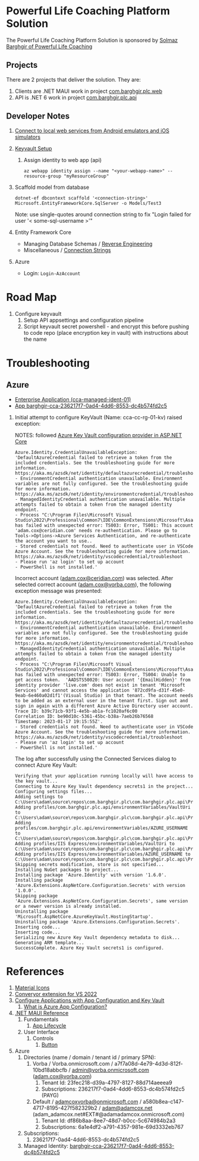 ﻿# Powerful Life Coaching Platform Solution

The Powerful Life Coaching Platform Solution is sponsored by [Solmaz Barghgir of Powerful Life Coaching](http://barghgir.com/)

## Projects

There are 2 projects that deliver the solution. They are:

1. Clients are .NET MAUI work in project [com.barghgir.plc.web](https://github.com/abcox/com.barghgir.plc/tree/master/com.barghgir.plc.web)
2. API is .NET 6 work in project [com.barghgir.plc.api](https://github.com/abcox/com.barghgir.plc/tree/master/com.barghgir.plc.api)

## Developer Notes

1. [Connect to local web services from Android emulators and iOS simulators](https://learn.microsoft.com/en-us/dotnet/maui/data-cloud/local-web-services?view=net-maui-7.0)
2. [Keyvault Setup](https://learn.microsoft.com/en-us/azure/key-vault/general/tutorial-net-create-vault-azure-web-app)
    1. Assign identity to web app (api)
        ```
        az webapp identity assign --name "<your-webapp-name>" --resource-group "myResourceGroup"
        ```
3. Scaffold model from database
    ```
    dotnet-ef dbcontext scaffold '<connection-string>' Microsoft.EntityFrameworkCore.SqlServer -o Models/Test3
    ```
    Note: use single-quotes around connection string to fix "Login failed for user '< some-sql-username >'"

4. Entity Framework Core
    - Managing Database Schemas / [Reverse Engineering](https://learn.microsoft.com/en-us/ef/core/managing-schemas/scaffolding/?tabs=dotnet-core-cli)
    - Miscellaneous / [Connection Strings](https://learn.microsoft.com/en-us/ef/core/miscellaneous/connection-strings)

5. Azure
    - Login:  `Login-AzAccount`

# Road Map

1. Configure keyvault
    1. Setup API appsettings and configuration pipeline
    2. Script keyvault secret powershell - and encrypt this before pushing to code repo (place encryption key in vault) with instructions about the name

# Troubleshooting

## Azure

- [Enterprise Application (cca-managed-ident-01)](https://portal.azure.com/?feature.msaljs=false#view/Microsoft_AAD_IAM/ManagedAppMenuBlade/~/Overview/objectId/98330525-9c64-4fd9-a47d-48b2de7618c8/appId/031f1b49-6dca-4132-8539-90b8fb54e149)
- [App barghgir-cca-236217f7-0ad4-4dd6-8553-dc4b574fd2c5](https://portal.azure.com/?feature.msaljs=false#view/Microsoft_AAD_RegisteredApps/ApplicationMenuBlade/~/Credentials/appId/dd1f0fb0-ef23-4188-8fdb-758a763028e4/isMSAApp~/false)

1. Initial attempt to configure KeyVault (Name: cca-cc-rg-01-kv) raised exception:
   
   NOTES: followed [Azure Key Vault configuration provider in ASP.NET Core](https://learn.microsoft.com/en-us/aspnet/core/security/key-vault-configuration?view=aspnetcore-7.0)
    ```
    Azure.Identity.CredentialUnavailableException: 'DefaultAzureCredential failed to retrieve a token from the included credentials. See the troubleshooting guide for more information. https://aka.ms/azsdk/net/identity/defaultazurecredential/troubleshoot
    - EnvironmentCredential authentication unavailable. Environment variables are not fully configured. See the troubleshooting guide for more information. https://aka.ms/azsdk/net/identity/environmentcredential/troubleshoot
    - ManagedIdentityCredential authentication unavailable. Multiple attempts failed to obtain a token from the managed identity endpoint.
    - Process "C:\Program Files\Microsoft Visual Studio\2022\Professional\Common7\IDE\CommonExtensions\Microsoft\Asal\TokenService\Microsoft.Asal.TokenService.exe" has failed with unexpected error: TS003: Error, TS001: This account 'adam.cox@ceridian.com' needs re-authentication. Please go to Tools->Options->Azure Services Authentication, and re-authenticate the account you want to use..
    - Stored credentials not found. Need to authenticate user in VSCode Azure Account. See the troubleshooting guide for more information. https://aka.ms/azsdk/net/identity/vscodecredential/troubleshoot
    - Please run 'az login' to set up account
    - PowerShell is not installed.'
    ```
    Incorrect account (adam.cox@ceridian.com) was selected. After selected correct account (adam.cox@vorba.com), the following exception message was presented:

    ```
    Azure.Identity.CredentialUnavailableException: 'DefaultAzureCredential failed to retrieve a token from the included credentials. See the troubleshooting guide for more information. https://aka.ms/azsdk/net/identity/defaultazurecredential/troubleshoot
    - EnvironmentCredential authentication unavailable. Environment variables are not fully configured. See the troubleshooting guide for more information. https://aka.ms/azsdk/net/identity/environmentcredential/troubleshoot
    - ManagedIdentityCredential authentication unavailable. Multiple attempts failed to obtain a token from the managed identity endpoint.
    - Process "C:\Program Files\Microsoft Visual Studio\2022\Professional\Common7\IDE\CommonExtensions\Microsoft\Asal\TokenService\Microsoft.Asal.TokenService.exe" has failed with unexpected error: TS003: Error, TS004: Unable to get access token.  'AADSTS50020: User account '{EmailHidden}' from identity provider 'live.com' does not exist in tenant 'Microsoft Services' and cannot access the application '872cd9fa-d31f-45e0-9eab-6e460a02d1f1'(Visual Studio) in that tenant. The account needs to be added as an external user in the tenant first. Sign out and sign in again with a different Azure Active Directory user account.
    Trace ID: b39c71cb-93f1-4e5b-ab1a-fc1020af6c00
    Correlation ID: be90d10c-5361-45bc-b38a-7aeb26b76568
    Timestamp: 2023-01-17 19:15:55Z'.
    - Stored credentials not found. Need to authenticate user in VSCode Azure Account. See the troubleshooting guide for more information. https://aka.ms/azsdk/net/identity/vscodecredential/troubleshoot
    - Please run 'az login' to set up account
    - PowerShell is not installed.'
    ```
    The log after successfully using the Connected Services dialog to connect Azure Key Vault:
    ```
    Verifying that your application running locally will have access to the key vault...
    Connecting to Azure Key Vault dependency secrets1 in the project...
    Configuring settings files...
    Adding settings to C:\Users\adam\source\repos\com.barghgir.plc\com.barghgir.plc.api\Properties\launchSettings.json...
    Adding profiles/com.barghgir.plc.api/environmentVariables/VaultUri to C:\Users\adam\source\repos\com.barghgir.plc\com.barghgir.plc.api\Properties\launchSettings.json...
    Adding profiles/com.barghgir.plc.api/environmentVariables/AZURE_USERNAME to C:\Users\adam\source\repos\com.barghgir.plc\com.barghgir.plc.api\Properties\launchSettings.json...
    Adding profiles/IIS Express/environmentVariables/VaultUri to C:\Users\adam\source\repos\com.barghgir.plc\com.barghgir.plc.api\Properties\launchSettings.json...
    Adding profiles/IIS Express/environmentVariables/AZURE_USERNAME to C:\Users\adam\source\repos\com.barghgir.plc\com.barghgir.plc.api\Properties\launchSettings.json...
    Skipping secrets modification, store is not specified...
    Installing NuGet packages to project...
    Installing package 'Azure.Identity' with version '1.6.0'.
    Installing package 'Azure.Extensions.AspNetCore.Configuration.Secrets' with version '1.0.0'.
    Skipping package 'Azure.Extensions.AspNetCore.Configuration.Secrets', same version or a newer version is already installed.
    Uninstalling package 'Microsoft.AspNetCore.AzureKeyVault.HostingStartup'.
    Uninstalling package 'Azure.Extensions.Configuration.Secrets'.
    Inserting code...
    Inserting code...
    Serializing new Azure Key Vault dependency metadata to disk...
    Generating ARM template...
    SuccessComplete. Azure Key Vault secrets1 is configured.
    ```

# References

1. [Material Icons](https://github.com/AathifMahir/MauiIcons)
2. [Converyor extension for VS 2022](https://marketplace.visualstudio.com/items?itemName=vs-publisher-1448185.ConveyorbyKeyoti2022&ssr=false#overview)
3. [Configure Applications with App Configuration and Key Vault](https://learn.microsoft.com/en-us/samples/azure/azure-sdk-for-net/app-secrets-configuration/?tabs=visualstudio)
    1. [What is Azure App Configuration?](https://learn.microsoft.com/en-us/azure/azure-app-configuration/overview)
4. [.NET MAUI Reference](https://learn.microsoft.com/en-us/dotnet/maui/?view=net-maui-7.0)
    1. Fundamentals
        1. [App Lifecycle](https://learn.microsoft.com/en-us/dotnet/maui/fundamentals/app-lifecycle?view=net-maui-7.0)
    2. User Interface
        1. Controls
            1. [Button](https://learn.microsoft.com/en-us/dotnet/maui/user-interface/controls/button?view=net-maui-7.0)
5. Azure
    1. Directories (name / domain / tenant id / primary SPN):
        1. Vorba / Vorba.onmicrosoft.com / a7f7a08d-4e79-4d3d-812f-10bd18abbcfb / admin@vorba.onmicrosoft.com (adam.cox@vorba.com)
            1. Tenant Id: 23fec218-d39a-4797-8127-88d714aeeea9
            2. Subscriptions: 236217f7-0ad4-4dd6-8553-dc4b574fd2c5 (PAYG)
        2. Default / adamcoxvorba@onmicrosoft.com / a580b8ea-c147-4717-8195-427f582329b2 /  adam@adamcox.net (adam_adamcox.net#EXT#@adamadamcox.onmicrosoft.com)
            1. Tenant Id: df86b8aa-8ee7-48d7-b0cc-5c674984b2a3
            2. Subscriptions: 6a1e4df2-a791-4357-981e-69d3332eb767
    2. Subscriptions:
        1. 236217f7-0ad4-4dd6-8553-dc4b574fd2c5
    3. Managed Identity: [barghgir-cca-236217f7-0ad4-4dd6-8553-dc4b574fd2c5](https://portal.azure.com/#view/Microsoft_AAD_IAM/ManagedAppMenuBlade/~/Overview/objectId/994c8efd-3e69-4da1-85d6-20aeda3d3cbb/appId/dd1f0fb0-ef23-4188-8fdb-758a763028e4)
